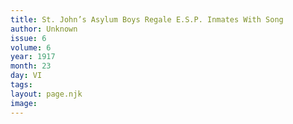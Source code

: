 ```yaml
---
title: St. John’s Asylum Boys Regale E.S.P. Inmates With Song
author: Unknown
issue: 6
volume: 6
year: 1917
month: 23
day: VI
tags:
layout: page.njk
image:
---
```



